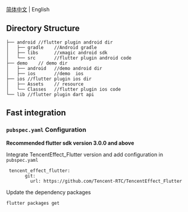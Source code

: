 [简体中文](https://github.com/Tencent-RTC/TencentEffect_Flutter/blob/main/README_zh_CN.md)  |  English

## Directory Structure

```
├── android	//flutter plugin android dir
│   ├── gradle    //Android gradle
│   ├── libs      //xmagic android sdk
│   └── src       //flutter plugin android code
├── demo	// demo dir
│   ├── android   //demo android dir
│   ├── ios       //demo  ios
├── ios	//flutter plugin ios dir
│   ├── Assets    // resource
│   └── Classes   //flutter plugin ios code
└── lib	//flutter plugin dart api
```

## Fast integration

### `pubspec.yaml` Configuration

**Recommended flutter sdk version 3.0.0 and above**

Integrate TencentEffect_Flutter version and add configuration in `pubspec.yaml`

```
 tencent_effect_flutter:
       git:
         url: https://github.com/Tencent-RTC/TencentEffect_Flutter
```

Update the dependency packages

```
flutter packages get
```

### 